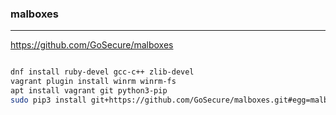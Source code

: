 ### malboxes
---
https://github.com/GoSecure/malboxes

```
```

```sh
dnf install ruby-devel gcc-c++ zlib-devel
vagrant plugin install winrm winrm-fs
apt install vagrant git python3-pip
sudo pip3 install git+https://github.com/GoSecure/malboxes.git#egg=malboxes
```

```
```


